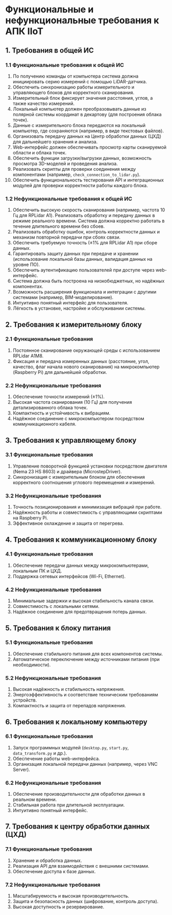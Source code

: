 # Функциональные и нефункциональные требования к АПК IIoT

## 1. Требования в общей ИС

### 1.1 Функциональные требования к общей ИС

1. По получению команды от компьютера система должна инициировать серию измерений с помощью LiDAR-датчика.
2. Обеспечить синхронизацию работы измерительного и управляющего блоков для корректного сканирования.
3. Измерительный блок фиксирует значения расстояния, углов, а также качество измерений.
4. Локальный компьютер должен преобразовывать данные из полярной системы координат в декартову (для построения облака точек).
5. Данные с измерительного блока передаются на локальный компьютер, где сохраняются (например, в виде текстовых файлов).
6. Организовать передачу данных на Центр обработки данных (ЦХД) для дальнейшего хранения и анализа.
7. Web-интерфейс должен обеспечивать просмотр карты сканируемой области и облака точек.
8. Обеспечить функции загрузки/выгрузки данных, возможность просмотра 3D-моделей и проведения анализа.
9. Реализовать скрипты для проверки соединения между компонентами (например, `check_connection_to_lidar.py`).
10. Обеспечить функциональность тестирования API и интеграционных модулей для проверки корректности работы каждого блока.

### 1.2 Нефункциональные требования к общей ИС

1. Обеспечить высокую скорость сканирования (например, частота 10 Гц для RPLidar A1). Реализовать обработку и передачу данных в режиме реального времени. Система должна корректно работать в течение длительного времени без сбоев.
2. Реализовать обработку ошибок, контроль корректности данных и механизм повторной передачи при сбоях связи.
3. Обеспечить требуемую точность (±1% для RPLidar A1) при сборе данных.
4. Гарантировать защиту данных при передаче и хранении (использование локальной базы данных, валидация данных на уровне ПО).
5. Обеспечить аутентификацию пользователей при доступе через web-интерфейс.
6. Система должна быть построена на низкобюджетных, но надёжных компонентах.
7. Возможность расширения функционала и интеграции с другими системами (например, BIM-моделирование).
8. Интуитивно понятный интерфейс для пользователя.
9. Лёгкость в установке, настройке и обслуживании системы.

## 2. Требования к измерительному блоку

### 2.1 Функциональные требования

1. Постоянное сканирование окружающей среды с использованием RPLidar A1M8.
2. Фиксация и передача измеренных данных (расстояние, угол, качество, флаг начала нового сканирования) на микрокомпьютер (Raspberry Pi) для дальнейшей обработки.

### 2.2 Нефункциональные требования

1. Обеспечение точности измерений (±1%).
2. Высокая частота сканирования (10 Гц) для получения детализированного облака точек.
3. Компактность и устойчивость к вибрациям.
4. Надёжное соединение с микрокомпьютером посредством коммуникационного кабеля.

## 3. Требования к управляющему блоку

### 3.1 Функциональные требования

1. Управление поворотной функцией установки посредством двигателя (Nema 23 HS 8603) и драйвера (MicrostepDriver).
2. Синхронизация с измерительным блоком для обеспечения корректного соотношения углового перемещения и измерений.

### 3.2 Нефункциональные требования

1. Точность позиционирования и минимизация вибраций при работе.
2. Надёжность работы и совместимость с управляющими скриптами на Raspberry Pi.
3. Эффективное охлаждение и защита от перегрева.

## 4. Требования к коммуникационному блоку

### 4.1 Функциональные требования

1. Обеспечение передачи данных между микрокомпьютерами, локальным ПК и ЦХД.
2. Поддержка сетевых интерфейсов (Wi-Fi, Ethernet).

### 4.2 Нефункциональные требования

1. Минимальные задержки и высокая стабильность канала связи.
2. Совместимость с локальными сетями.
3. Надёжное соединение для предотвращения потерь данных.

## 5. Требования к блоку питания

### 5.1 Функциональные требования

1. Обеспечение стабильного питания для всех компонентов системы.
2. Автоматическое переключение между источниками питания (при необходимости).

### 5.2 Нефункциональные требования

1. Высокая надёжность и стабильность напряжения.
2. Энергоэффективность и соответствие техническим требованиям устройств.
3. Компактность и защита от перепадов напряжения.

## 6. Требования к локальному компьютеру

### 6.1 Функциональные требования

1. Запуск программных модулей (`desktop.py`, `start.py`, `data_transform.py` и др.).
2. Обеспечение работы web-интерфейса.
3. Организация локальной передачи данных (например, через VNC Server).

### 6.2 Нефункциональные требования

1. Обеспечение производительности для обработки данных в реальном времени.
2. Стабильная работа при длительной эксплуатации.
3. Интуитивно понятный интерфейс.

## 7. Требования к центру обработки данных (ЦХД)

### 7.1 Функциональные требования

1. Хранение и обработка данных.
2. Реализация API для взаимодействия с внешними системами.
3. Обеспечение доступа к базе данных.

### 7.2 Нефункциональные требования

1. Масштабируемость и высокая производительность.
2. Защита и безопасность данных (шифрование, контроль доступа).
3. Высокая доступность и резервирование.
